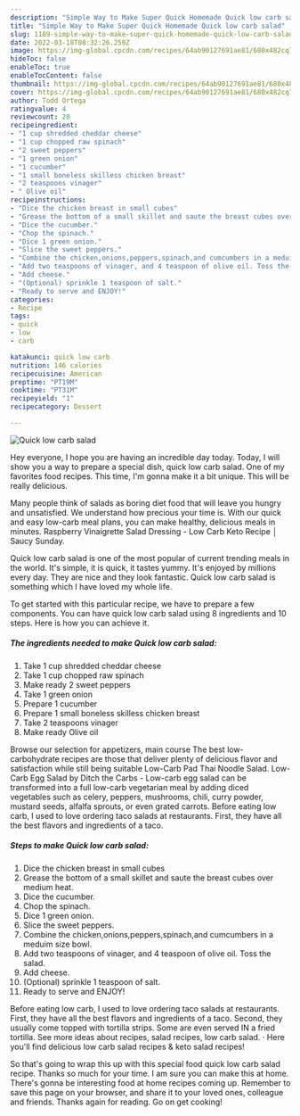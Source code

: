 ```yaml
---
description: "Simple Way to Make Super Quick Homemade Quick low carb salad"
title: "Simple Way to Make Super Quick Homemade Quick low carb salad"
slug: 1189-simple-way-to-make-super-quick-homemade-quick-low-carb-salad
date: 2022-03-18T08:32:26.250Z
image: https://img-global.cpcdn.com/recipes/64ab90127691ae81/680x482cq70/quick-low-carb-salad-recipe-main-photo.jpg
hideToc: false
enableToc: true
enableTocContent: false
thumbnail: https://img-global.cpcdn.com/recipes/64ab90127691ae81/680x482cq70/quick-low-carb-salad-recipe-main-photo.jpg
cover: https://img-global.cpcdn.com/recipes/64ab90127691ae81/680x482cq70/quick-low-carb-salad-recipe-main-photo.jpg
author: Todd Ortega
ratingvalue: 4
reviewcount: 20
recipeingredient:
- "1 cup shredded cheddar cheese"
- "1 cup chopped raw spinach"
- "2 sweet peppers"
- "1 green onion"
- "1 cucumber"
- "1 small boneless skilless chicken breast"
- "2 teaspoons vinager"
- " Olive oil"
recipeinstructions:
- "Dice the chicken breast in small cubes"
- "Grease the bottom of a small skillet and saute the breast cubes over medium heat."
- "Dice the cucumber."
- "Chop the spinach."
- "Dice 1 green onion."
- "Slice the sweet peppers."
- "Combine the chicken,onions,peppers,spinach,and cumcumbers in a meduim size bowl."
- "Add two teaspoons of vinager, and 4 teaspoon of olive oil. Toss the salad."
- "Add cheese."
- "(Optional) sprinkle 1 teaspoon of salt."
- "Ready to serve and ENJOY!"
categories:
- Recipe
tags:
- quick
- low
- carb

katakunci: quick low carb 
nutrition: 146 calories
recipecuisine: American
preptime: "PT19M"
cooktime: "PT31M"
recipeyield: "1"
recipecategory: Dessert

---
```



![Quick low carb salad](https://img-global.cpcdn.com/recipes/64ab90127691ae81/680x482cq70/quick-low-carb-salad-recipe-main-photo.jpg)

Hey everyone, I hope you are having an incredible day today. Today, I will show you a way to prepare a special dish, quick low carb salad. One of my favorites food recipes. This time, I'm gonna make it a bit unique. This will be really delicious.

Many people think of salads as boring diet food that will leave you hungry and unsatisfied. We understand how precious your time is. With our quick and easy low-carb meal plans, you can make healthy, delicious meals in minutes. Raspberry Vinaigrette Salad Dressing - Low Carb Keto Recipe │ Saucy Sunday.

Quick low carb salad is one of the most popular of current trending meals in the world. It's simple, it is quick, it tastes yummy. It's enjoyed by millions every day. They are nice and they look fantastic. Quick low carb salad is something which I have loved my whole life.


To get started with this particular recipe, we have to prepare a few components. You can have quick low carb salad using 8 ingredients and 10 steps. Here is how you can achieve it.

<!--inarticleads1-->

##### The ingredients needed to make Quick low carb salad:

1. Take 1 cup shredded cheddar cheese
1. Take 1 cup chopped raw spinach
1. Make ready 2 sweet peppers
1. Take 1 green onion
1. Prepare 1 cucumber
1. Prepare 1 small boneless skilless chicken breast
1. Take 2 teaspoons vinager
1. Make ready  Olive oil


Browse our selection for appetizers, main course The best low-carbohydrate recipes are those that deliver plenty of delicious flavor and satisfaction while still being suitable Low-Carb Pad Thai Noodle Salad. Low-Carb Egg Salad by Ditch the Carbs - Low-carb egg salad can be transformed into a full low-carb vegetarian meal by adding diced vegetables such as celery, peppers, mushrooms, chili, curry powder, mustard seeds, alfalfa sprouts, or even grated carrots. Before eating low carb, I used to love ordering taco salads at restaurants. First, they have all the best flavors and ingredients of a taco. 

<!--inarticleads2-->

##### Steps to make Quick low carb salad:

1. Dice the chicken breast in small cubes
1. Grease the bottom of a small skillet and saute the breast cubes over medium heat.
1. Dice the cucumber.
1. Chop the spinach.
1. Dice 1 green onion.
1. Slice the sweet peppers.
1. Combine the chicken,onions,peppers,spinach,and cumcumbers in a meduim size bowl.
1. Add two teaspoons of vinager, and 4 teaspoon of olive oil. Toss the salad.
1. Add cheese.
1. (Optional) sprinkle 1 teaspoon of salt.
1. Ready to serve and ENJOY!

Before eating low carb, I used to love ordering taco salads at restaurants. First, they have all the best flavors and ingredients of a taco. Second, they usually come topped with tortilla strips. Some are even served IN a fried tortilla. See more ideas about recipes, salad recipes, low carb salad. · Here you&#39;ll find delicious low carb salad recipes & keto salad recipes! 

So that's going to wrap this up with this special food quick low carb salad recipe. Thanks so much for your time. I am sure you can make this at home. There's gonna be interesting food at home recipes coming up. Remember to save this page on your browser, and share it to your loved ones, colleague and friends. Thanks again for reading. Go on get cooking!
